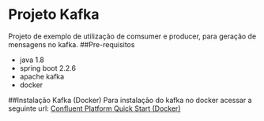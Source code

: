 # Projeto Kafka
Projeto de exemplo de utilização de comsumer e producer, para geração de mensagens no kafka.
##Pre-requisitos
* java 1.8
* spring boot 2.2.6
* apache kafka
* docker

##Instalação Kafka (Docker)
Para instalação do kafka no docker acessar a seguinte url: 
[Confluent Platform Quick Start (Docker)](https://docs.confluent.io/current/quickstart/ce-docker-quickstart.html?utm_medium=sem&utm_source=google&utm_campaign=ch.sem_br.nonbrand_tp.prs_tgt.kafka_mt.mbm_rgn.latam_lng.eng_dv.all&utm_term=%2Bkafka%20%2Bdocker&creative=&device=c&placement=&gclid=Cj0KCQjwtLT1BRD9ARIsAMH3BtUMXu6ZXg4MFhKxjOBrk8PB44UnqZIAl1hg0uWHchZgTVT5fIsbe6MaAsJAEALw_wcB)
